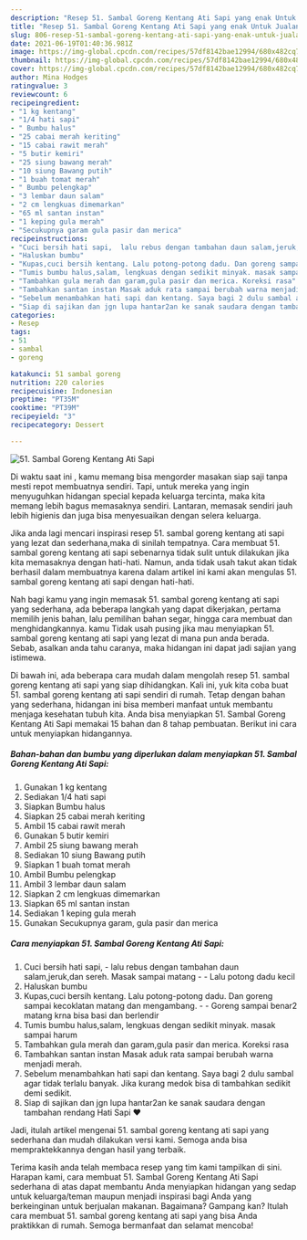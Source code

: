 ```yaml
---
description: "Resep 51. Sambal Goreng Kentang Ati Sapi yang enak Untuk Jualan"
title: "Resep 51. Sambal Goreng Kentang Ati Sapi yang enak Untuk Jualan"
slug: 806-resep-51-sambal-goreng-kentang-ati-sapi-yang-enak-untuk-jualan
date: 2021-06-19T01:40:36.981Z
image: https://img-global.cpcdn.com/recipes/57df8142bae12994/680x482cq70/51-sambal-goreng-kentang-ati-sapi-foto-resep-utama.jpg
thumbnail: https://img-global.cpcdn.com/recipes/57df8142bae12994/680x482cq70/51-sambal-goreng-kentang-ati-sapi-foto-resep-utama.jpg
cover: https://img-global.cpcdn.com/recipes/57df8142bae12994/680x482cq70/51-sambal-goreng-kentang-ati-sapi-foto-resep-utama.jpg
author: Mina Hodges
ratingvalue: 3
reviewcount: 6
recipeingredient:
- "1 kg kentang"
- "1/4 hati sapi"
- " Bumbu halus"
- "25 cabai merah keriting"
- "15 cabai rawit merah"
- "5 butir kemiri"
- "25 siung bawang merah"
- "10 siung Bawang putih"
- "1 buah tomat merah"
- " Bumbu pelengkap"
- "3 lembar daun salam"
- "2 cm lengkuas dimemarkan"
- "65 ml santan instan"
- "1 keping gula merah"
- "Secukupnya garam gula pasir dan merica"
recipeinstructions:
- "Cuci bersih hati sapi,  lalu rebus dengan tambahan daun salam,jeruk,dan sereh. Masak sampai matang  Lalu potong dadu kecil"
- "Haluskan bumbu"
- "Kupas,cuci bersih kentang. Lalu potong-potong dadu. Dan goreng sampai kecoklatan matang dan mengambang.  Goreng sampai benar2 matang krna bisa basi dan berlendir"
- "Tumis bumbu halus,salam, lengkuas dengan sedikit minyak. masak sampai harum"
- "Tambahkan gula merah dan garam,gula pasir dan merica. Koreksi rasa"
- "Tambahkan santan instan Masak aduk rata sampai berubah warna menjadi merah."
- "Sebelum menambahkan hati sapi dan kentang. Saya bagi 2 dulu sambal agar tidak terlalu banyak. Jika kurang medok bisa di tambahkan sedikit demi sedikit."
- "Siap di sajikan dan jgn lupa hantar2an ke sanak saudara dengan tambahan rendang Hati Sapi ❤️"
categories:
- Resep
tags:
- 51
- sambal
- goreng

katakunci: 51 sambal goreng 
nutrition: 220 calories
recipecuisine: Indonesian
preptime: "PT35M"
cooktime: "PT39M"
recipeyield: "3"
recipecategory: Dessert

---
```



![51. Sambal Goreng Kentang Ati Sapi](https://img-global.cpcdn.com/recipes/57df8142bae12994/680x482cq70/51-sambal-goreng-kentang-ati-sapi-foto-resep-utama.jpg)

Di waktu  saat ini , kamu memang bisa mengorder masakan siap saji tanpa mesti repot membuatnya sendiri. Tapi, untuk mereka yang ingin menyuguhkan hidangan special kepada keluarga tercinta, maka kita memang lebih bagus memasaknya sendiri. Lantaran, memasak sendiri jauh lebih higienis dan juga bisa menyesuaikan dengan selera keluarga.

Jika anda lagi mencari inspirasi resep 51. sambal goreng kentang ati sapi yang lezat dan sederhana,maka di sinilah tempatnya. Cara membuat 51. sambal goreng kentang ati sapi  sebenarnya tidak sulit untuk dilakukan jika kita memasaknya dengan hati-hati. Namun, anda tidak usah takut akan tidak berhasil dalam membuatnya 
karena dalam artikel ini kami akan mengulas 51. sambal goreng kentang ati sapi dengan hati-hati.  



Nah bagi kamu yang ingin memasak 51. sambal goreng kentang ati sapi yang sederhana, ada beberapa langkah yang dapat dikerjakan, pertama memilih jenis bahan, lalu pemilihan bahan segar, hingga cara membuat dan menghidangkannya. kamu Tidak usah pusing jika mau menyiapkan 51. sambal goreng kentang ati sapi yang lezat di mana pun anda berada. Sebab, asalkan anda  tahu caranya, maka hidangan ini dapat jadi sajian yang istimewa.

Di bawah ini, ada beberapa cara mudah dalam mengolah resep 51. sambal goreng kentang ati sapi yang siap dihidangkan. Kali ini, yuk kita coba buat 51. sambal goreng kentang ati sapi sendiri di rumah. Tetap dengan bahan yang sederhana, hidangan ini bisa memberi manfaat untuk membantu menjaga kesehatan tubuh kita. Anda bisa menyiapkan 51. Sambal Goreng Kentang Ati Sapi memakai 15 bahan dan 8 tahap pembuatan. Berikut ini cara untuk menyiapkan hidangannya.

<!--inarticleads1-->

##### Bahan-bahan dan bumbu yang diperlukan dalam menyiapkan 51. Sambal Goreng Kentang Ati Sapi:

1. Gunakan 1 kg kentang
1. Sediakan 1/4 hati sapi
1. Siapkan  Bumbu halus
1. Siapkan 25 cabai merah keriting
1. Ambil 15 cabai rawit merah
1. Gunakan 5 butir kemiri
1. Ambil 25 siung bawang merah
1. Sediakan 10 siung Bawang putih
1. Siapkan 1 buah tomat merah
1. Ambil  Bumbu pelengkap
1. Ambil 3 lembar daun salam
1. Siapkan 2 cm lengkuas dimemarkan
1. Siapkan 65 ml santan instan
1. Sediakan 1 keping gula merah
1. Gunakan Secukupnya garam, gula pasir dan merica




<!--inarticleads2-->

##### Cara menyiapkan 51. Sambal Goreng Kentang Ati Sapi:

1. Cuci bersih hati sapi,  - lalu rebus dengan tambahan daun salam,jeruk,dan sereh. Masak sampai matang -  - Lalu potong dadu kecil
1. Haluskan bumbu
1. Kupas,cuci bersih kentang. Lalu potong-potong dadu. Dan goreng sampai kecoklatan matang dan mengambang. -  - Goreng sampai benar2 matang krna bisa basi dan berlendir
1. Tumis bumbu halus,salam, lengkuas dengan sedikit minyak. masak sampai harum
1. Tambahkan gula merah dan garam,gula pasir dan merica. Koreksi rasa
1. Tambahkan santan instan Masak aduk rata sampai berubah warna menjadi merah.
1. Sebelum menambahkan hati sapi dan kentang. Saya bagi 2 dulu sambal agar tidak terlalu banyak. Jika kurang medok bisa di tambahkan sedikit demi sedikit.
1. Siap di sajikan dan jgn lupa hantar2an ke sanak saudara dengan tambahan rendang Hati Sapi ❤️




Jadi, itulah artikel mengenai  51. sambal goreng kentang ati sapi  yang sederhana dan mudah dilakukan versi kami. Semoga anda bisa mempraktekkannya dengan hasil yang terbaik. 

Terima kasih anda telah membaca resep yang tim kami tampilkan di sini. Harapan kami, cara membuat  51. Sambal Goreng Kentang Ati Sapi sederhana di atas dapat membantu Anda menyiapkan hidangan yang sedap untuk keluarga/teman maupun menjadi inspirasi bagi Anda yang berkeinginan untuk berjualan makanan. Bagaimana? Gampang kan? Itulah cara membuat 51. sambal goreng kentang ati sapi yang bisa Anda praktikkan di rumah. Semoga bermanfaat dan selamat mencoba!

